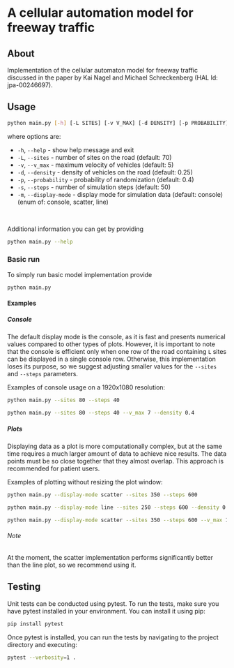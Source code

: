 # A cellular automation model for freeway traffic

## About

Implementation of the cellular automaton model for freeway traffic discussed in the paper by Kai Nagel and Michael Schreckenberg (HAL Id:
jpa-00246697).

## Usage

```bash
python main.py [-h] [-L SITES] [-v V_MAX] [-d DENSITY] [-p PROBABILITY] [-s STEPS] [-m DISPLAY_MODE {console,scatter,line}]
```

where options are:

- `-h`, `--help` - show help message and exit
- `-L`, `--sites` - number of sites on the road (default: 70)
- `-v`, `--v_max` - maximum velocity of vehicles (default: 5)
- `-d`, `--density` - density of vehicles on the road (default: 0.25)
- `-p`, `--probability` - probability of randomization (default: 0.4)
- `-s`, `--steps` - number of simulation steps (default: 50)
- `-m`, `--display-mode` - display mode for simulation data (default: console) (enum of: console, scatter, line)

<br>

Additional information you can get by providing

```bash
python main.py --help
```

### Basic run

To simply run basic model implementation provide

```bash
python main.py
```

#### Examples

##### Console

The default display mode is the console, as it is fast and presents numerical values compared to other types of plots. However, it is important to note that the console is efficient only when one row of the road containing `L` sites can be displayed in a single console row. Otherwise, this implementation loses its purpose, so we suggest adjusting smaller values for the `--sites` and `--steps` parameters.

Examples of console usage on a 1920x1080 resolution:

```bash
python main.py --sites 80 --steps 40
```

```bash
python main.py --sites 80 --steps 40 --v_max 7 --density 0.4
```

##### Plots

Displaying data as a plot is more computationally complex, but at the same time requires a much larger amount of data to achieve nice results. The data points must be so close together that they almost overlap. This approach is recommended for patient users.

Examples of plotting without resizing the plot window:

```bash
python main.py --display-mode scatter --sites 350 --steps 600
```

```bash
python main.py --display-mode line --sites 250 --steps 600 --density 0.4
```

```bash
python main.py --display-mode scatter --sites 350 --steps 600 --v_max 15 --probability 0.7
```

###### Note

At the moment, the scatter implementation performs significantly better than the line plot, so we recommend using it.

## Testing

Unit tests can be conducted using pytest. To run the tests, make sure you have pytest installed in your environment. You can install it using pip:

```bash
pip install pytest
```

Once pytest is installed, you can run the tests by navigating to the project directory and executing:

```bash
pytest --verbosity=1 .
```
